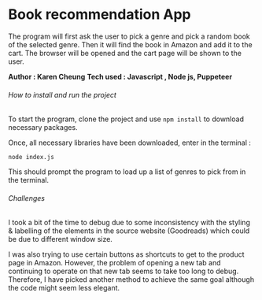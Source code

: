 # Book recommendation App

The program will first ask the user to pick a genre and pick a random book of the selected genre. 
Then it will find the book in Amazon and add it to the cart. The browser will be opened and the cart page will be shown to the user. 

**Author : Karen Cheung** 
**Tech used : Javascript , Node js, Puppeteer** 

###### How to install and run the project

To start the program, clone the project and use ``` npm install ``` to download necessary packages. 

Once, all necessary libraries have been downloaded, enter in the terminal :

```node index.js```

This should prompt the program to load up a list of genres to pick from in the terminal. 

###### Challenges

I took a bit of the time to debug due to some inconsistency with the styling & labelling of the elements 
in the source website (Goodreads) which could be due to different window size.

I was also trying to use certain buttons as shortcuts to get to the product page in Amazon. However, the problem of opening a new tab and continuing to operate on that new tab
seems to take too long to debug. Therefore, I have picked another method to achieve the same goal although the code might seem less elegant. 